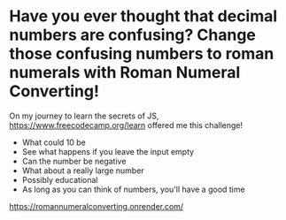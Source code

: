 # Have you ever thought that decimal numbers are confusing? Change those confusing numbers to roman numerals with Roman Numeral Converting!

On my journey to learn the secrets of JS, https://www.freecodecamp.org/learn offered me this challenge!

* What could 10 be
* See what happens if you leave the input empty
* Can the number be negative
* What about a really large number
* Possibly educational
* As long as you can think of numbers, you'll have a good time

https://romannumeralconverting.onrender.com/
